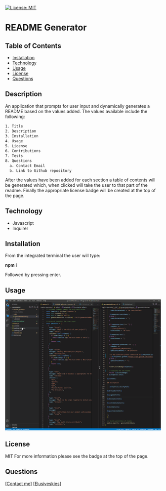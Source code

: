 [![License: MIT](https://img.shields.io/badge/License-MIT-yellow.svg)](https://opensource.org/licenses/MIT)

# README Generator

## Table of Contents

- [Installation](#Installation)
- [Technology](#Technology)
- [Usage](#Usage)
- [License](#License)
- [Questions](#Questions)

## Description

An application that prompts for user input and dynamically generates a README based on the values added.
The values available include the following:

    1. Title
    2. Description
    3. Installation
    4. Usage
    5. License
    6. Contributions
    7. Tests
    8. Questions
      a. Contact Email
      b. Link to Github repository

After the values have been added for each section a table of contents will be generated which,
when clicked will take the user to that part of the readme. Finally the appropriate license badge
will be created at the top of the page.

## Technology

- Javascript
- Inquirer

## Installation

From the integrated terminal the user will type:

  **npm i**

Followed by pressing enter.

## Usage

![Video of Usage](./utils/readmeGenTest.gif)

## License

MIT
For more information please see the badge at the top of the page.

## Questions

[[Contact me](mailto:elusiveskies@gmail.com)]
[[Elusiveskies](https://www.github.com/Elusiveskies)]
